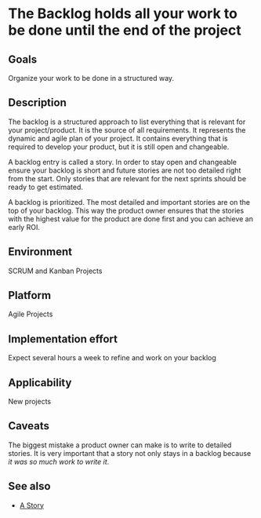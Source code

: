 # The Backlog holds all your work to be done until the end of the project

## Goals

Organize your work to be done in a structured way.

## Description

The backlog is a structured approach to list everything that is relevant for your project/product. It is the source of all requirements. It represents the dynamic and agile plan of your project.
It contains everything that is required to develop your product, but it is still open and changeable.

A backlog entry is called a story. In order to stay open and changeable ensure your backlog is short and future stories are not too detailed right from the start. Only stories that are relevant for the next sprints should be ready to get estimated.

A backlog is prioritized. The most detailed and important stories are on the top of your backlog. This way the product owner ensures that the stories with the highest value for the product are done first and you can achieve an early ROI.

## Environment

SCRUM and Kanban Projects

## Platform

Agile Projects

## Implementation effort

Expect several hours a week to refine and work on your backlog

## Applicability

New projects

## Caveats

The biggest mistake a product owner can make is to write to detailed stories. It is very important that a story not only stays in a backlog because *it was so much work to write it*.

## See also

- [A Story](https://toolbox.basyskom.com/20)

